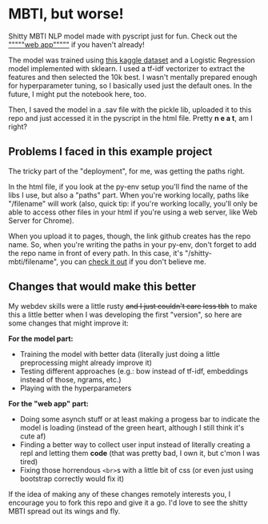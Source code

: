 # MBTI, but worse!
Shitty MBTI NLP model made with pyscript just for fun. Check out the ["""""web app"""""](https://laiscarraro.github.io/shitty-mbti/) if you haven't already!

The model was trained using [this kaggle dataset](https://www.kaggle.com/datasets/datasnaek/mbti-type) and a Logistic Regression model implemented with sklearn. I used a tf-idf vectorizer to extract the features and then selected the 10k best. I wasn't mentally prepared enough for hyperparameter tuning, so I basically used just the default ones. In the future, I might put the notebook here, too.

Then, I saved the model in a .sav file with the pickle lib, uploaded it to this repo and just accessed it in the pyscript in the html file. Pretty **n e a t**, am I right?

## Problems I faced in this example project

The tricky part of the "deployment", for me, was getting the paths right.

In the html file, if you look at the py-env setup you'll find the name of the libs I use, but also a "paths" part. When you're working locally, paths like "/filename" will work (also, quick tip: if you're working locally, you'll only be able to access other files in your html if you're using a web server, like Web Server for Chrome). 

When you upload it to pages, though, the link github creates has the repo name. So, when you're writing the paths in your py-env, don't forget to add the repo name in front of every path. In this case, it's "/shitty-mbti/filename", you can [check it out](https://github.com/laiscarraro/shitty-mbti/blob/main/index.html) if you don't believe me.

## Changes that would make this better

My webdev skills were a little rusty ~~and I just couldn't care less tbh~~ to make this a little better when I was developing the first "version", so here are some changes that might improve it:

**For the model part:**
- Training the model with better data (literally just doing a little preprocessing might already improve it)
- Testing different approaches (e.g.: bow instead of tf-idf, embeddings instead of those, ngrams, etc.)
- Playing with the hyperparameters

**For the "web app" part:**
- Doing some asynch stuff or at least making a progess bar to indicate the model is loading (instead of the green heart, although I still think it's cute af)
- Finding a better way to collect user input instead of literally creating a repl and letting them **code** (that was pretty bad, I own it, but c'mon I was tired)
- Fixing those horrendous `<br>`s with a little bit of css (or even just using bootstrap correctly would fix it)

If the idea of making any of these changes remotely interests you, I encourage you to fork this repo and give it a go. I'd love to see the shitty MBTI spread out its wings and fly.
